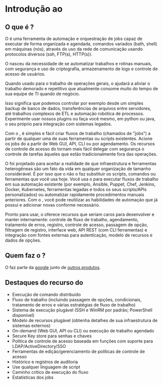 # Introdução ao 

## O que é ?

O é uma ferramenta de automação e orquestração de jobs capaz de executar de forma organizada e agendada, comandos variados (bath, shell) em máquinas (nós), através do uso da rede de comunicação usando protocolos diversos (ssh, FTP(s), HTTP(s)).

O nasceu da necessidade de se automatizar trabalhos e rotinas manuais, com segurança e uso de criptografia, armazenamento de logs e controle de acesso de usuários.

Quando usado para o trabalho de operações gerais, o ajudará a aliviar o trabalho demorado e repetitivo que atualmente consome muito do tempo de sua equipe de TI quando de negócio.

Isso significa que podemos controlar por exemplo desde um simples backup de banco de dados, transferências de arquivos entre servidores, até trabalhos complexos de ETL e automação robótica de processos. Experimente usar nossos plugins ou faça você mesmo, em python ou java, o seu próprio para integração com sistemas legados.

Com o , é simples e fácil criar fluxos de trabalho (chamados de "jobs") a partir de qualquer uma de suas ferramentas ou scripts existentes.  Acione os jobs do a partir de Web GUI, API, CLI ou por agendamento. Os recursos de controle de acesso do tornam mais fácil delegar com segurança o controle de tarefas àqueles que estão tradicionalmente fora das operações.

O foi projetado para aceitar a realidade de que infraestrutura e ferramentas heterogêneas são um fato da vida em qualquer organização de tamanho considerável. É por isso que o não o faz substituir os scripts, comandos ou ferramentas que você usa hoje. Você usa o para executar fluxos de trabalho em sua automação existente (por exemplo, Ansible, Puppet, Chef, Jenkins, Docker, Kubernetes, ferramentas legadas e todos os seus scripts/APIs personalizados) ou automatizar rapidamente procedimentos manuais anteriores. Com o , você pode reutilizar as habilidades de automação que já possui e adicionar novas conforme necessário.

Pronto para usar, o oferece recursos que seriam caros para desenvolver e manter internamente: controle de fluxo de trabalho, agendamento, tratamento de erros, registro, controle de acesso, passagem de opção, filtragem de registro, interface web, API REST (com CLI ferramentas) e integração com fontes externas para autenticação, modelo de recursos e dados de opções.

## Quem faz o ?

O faz parte da [google](https://www.google.com/) junto de [outros produtos](https://www.google.com.br/catalogo-de-produtos/).

## Destaques do recurso do 

- Execução de comando distribuído
- Fluxo de trabalho (incluindo passagem de opções, condicionais, tratamento de erros e várias estratégias de fluxo de trabalho)
- Sistema de execução plugável (SSH e WinRM por padrão; PowerShell disponível)
- Modelo de recursos plugável (obtenha detalhes de sua infraestrutura de sistemas externos)
- On-demand (Web GUI, API ou CLI) ou execução de trabalho agendado
- Secure Key store para senhas e chaves
- Política de controle de acesso baseada em funções com suporte para LDAP/ActiveDirectory/SSO
- Ferramentas de edição/gerenciamento de políticas de controle de acesso
- Histórico e registros de auditoria
- Use qualquer linguagem de script
- Caminho crítico de execução do fluxo
- Estatísticas dos jobs
